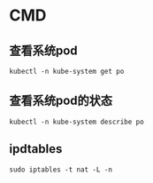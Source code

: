 # CMD
## 查看系统pod
```
kubectl -n kube-system get po
```

## 查看系统pod的状态
```
kubectl -n kube-system describe po
```
## ipdtables
```
sudo iptables -t nat -L -n
```